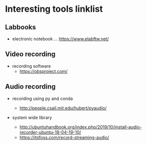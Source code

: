 # Interesting tools linklist

## Labbooks
- electronic notebook       ... https://www.elabftw.net/

## Video recording
- recording software
  - https://obsproject.com/

## Audio recording
- recording using py and conda
  - http://people.csail.mit.edu/hubert/pyaudio/

- system wide library           
  - http://ubuntuhandbook.org/index.php/2019/10/install-audio-recorder-ubuntu-18-04-19-10/
  - https://itsfoss.com/record-streaming-audio/
